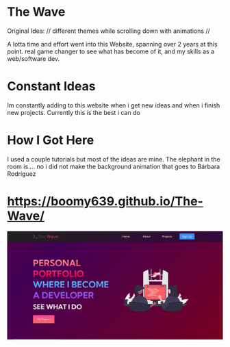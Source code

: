 #  The Wave #

Original Idea:
// different themes while scrolling down with animations //

A lotta time and effort went into this Website, spanning over 2 years at this point.
real game changer to see what has become of it, and my skills as a web/software dev.

# Constant Ideas # 

Im constantly adding to this website when i get new ideas and when i finish new projects.
Currently this is the best i can do

# How I Got Here # 

I used a couple tutorials but most of the ideas are mine.
The elephant in the room is.... no i did not make the background animation that goes to Bárbara Rodríguez

# https://boomy639.github.io/The-Wave/ #

![Website Currently!](website.png)

